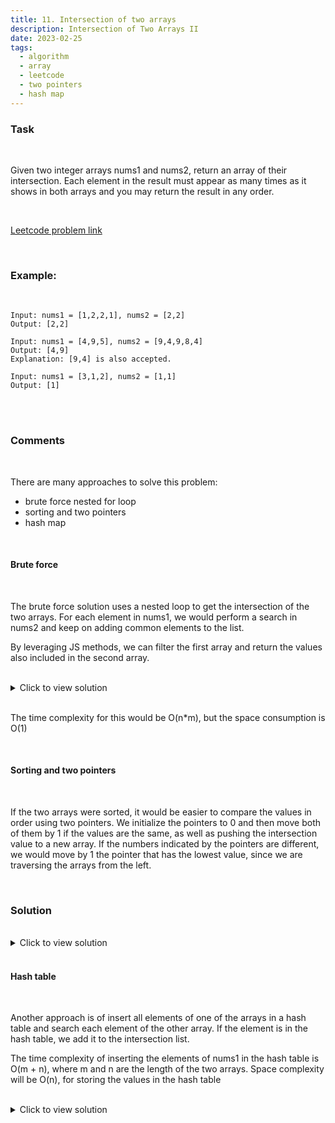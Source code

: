 ```yaml
---
title: 11. Intersection of two arrays
description: Intersection of Two Arrays II
date: 2023-02-25
tags:
  - algorithm
  - array
  - leetcode
  - two pointers
  - hash map
---
```


### Task

<br />

Given two integer arrays nums1 and nums2, return an array of their intersection. Each element in the result must appear as many times as it shows in both arrays and you may return the result in any order.

<br />

[Leetcode problem link](https://leetcode.com/problems/intersection-of-two-arrays-ii)

<br />

### Example:

<br />

```
Input: nums1 = [1,2,2,1], nums2 = [2,2]
Output: [2,2]
```

```
Input: nums1 = [4,9,5], nums2 = [9,4,9,8,4]
Output: [4,9]
Explanation: [9,4] is also accepted.
```

```
Input: nums1 = [3,1,2], nums2 = [1,1]
Output: [1]
```

<br />
<br />

### Comments

<br />

There are many approaches to solve this problem:

- brute force nested for loop
- sorting and two pointers
- hash map

<br />

#### Brute force

<br />

The brute force solution uses a nested loop to get the intersection of the two arrays. For each element in nums1, we would perform a search in nums2 and keep on adding common elements to the list.

By leveraging JS methods, we can filter the first array and return the values also included in the second array.

<br />

<details>
  <summary>Click to view solution</summary>

```js
var intersect = function (nums1, nums2) {
  return nums1.filter((el) => {
    return nums2.includes(el);
  });
};
```

</details>

<br />

The time complexity for this would be O(n\*m), but the space consumption is O(1)

<br />

#### Sorting and two pointers

<br />

If the two arrays were sorted, it would be easier to compare the values in order using two pointers.
We initialize the pointers to 0 and then move both of them by 1 if the values are the same, as well as pushing the intersection value to a new array.
If the numbers indicated by the pointers are different, we would move by 1 the pointer that has the lowest value, since we are traversing the arrays from the left.

<br />

### Solution

<br />

<details>
  <summary>Click to view solution</summary>

```js
var intersect = function (nums1, nums2) {
  let intersection = [];

  let sorted1 = nums1.sort((a, b) => a - b);
  let sorted2 = nums2.sort((a, b) => a - b);

  let first = 0;
  let second = 0;

  while (first < sorted1.length && second < sorted2.length) {
    if (sorted1[first] === sorted2[second]) {
      intersection.push(sorted1[first]);
      first++;
      second++;
    } else {
      if (sorted1[first] < sorted2[second]) {
        first++;
      } else {
        second++;
      }
    }
  }
  return intersection;
};
```

</details>

<br />

#### Hash table

<br />

Another approach is of insert all elements of one of the arrays in a hash table and search each element of the other array. If the element is in the hash table, we add it to the intersection list.

The time complexity of inserting the elements of nums1 in the hash table is O(m + n), where m and n are the length of the two arrays. Space complexity will be O(n), for storing the values in the hash table

<br />

<details>
  <summary>Click to view solution</summary>

```js
var intersect = function (nums1, nums2) {
  let intersection = [];
  let hash = {};

  nums1.forEach((el) => (hash[el] = hash[el] ? hash[el] + 1 : 1));

  for (let i = 0; i < nums2.length; i++) {
    let current = nums2[i];
    if (hash[current] && hash[current] != 0) {
      intersection.push(current);
      hash[current] = hash[current] - 1;
    }
  }
  return intersection;
};
```

</details>

<br />
